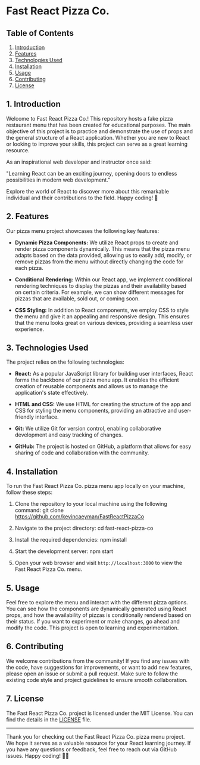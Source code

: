 # Fast React Pizza Co.

## Table of Contents

1. [Introduction](#introduction)
2. [Features](#features)
3. [Technologies Used](#technologies-used)
4. [Installation](#installation)
5. [Usage](#usage)
6. [Contributing](#contributing)
7. [License](#license)

## 1. Introduction

Welcome to Fast React Pizza Co.! This repository hosts a fake pizza restaurant menu that has been created for educational purposes. The main objective of this project is to practice and demonstrate the use of props and the general structure of a React application. Whether you are new to React or looking to improve your skills, this project can serve as a great learning resource.

As an inspirational web developer and instructor once said:

"Learning React can be an exciting journey, opening doors to endless possibilities in modern web development."

Explore the world of React to discover more about this remarkable individual and their contributions to the field. Happy coding! 🚀

## 2. Features

Our pizza menu project showcases the following key features:

- **Dynamic Pizza Components:** We utilize React props to create and render pizza components dynamically. This means that the pizza menu adapts based on the data provided, allowing us to easily add, modify, or remove pizzas from the menu without directly changing the code for each pizza.

- **Conditional Rendering:** Within our React app, we implement conditional rendering techniques to display the pizzas and their availability based on certain criteria. For example, we can show different messages for pizzas that are available, sold out, or coming soon.

- **CSS Styling:** In addition to React components, we employ CSS to style the menu and give it an appealing and responsive design. This ensures that the menu looks great on various devices, providing a seamless user experience.

## 3. Technologies Used

The project relies on the following technologies:

- **React:** As a popular JavaScript library for building user interfaces, React forms the backbone of our pizza menu app. It enables the efficient creation of reusable components and allows us to manage the application's state effectively.

- **HTML and CSS:** We use HTML for creating the structure of the app and CSS for styling the menu components, providing an attractive and user-friendly interface.

- **Git:** We utilize Git for version control, enabling collaborative development and easy tracking of changes.

- **GitHub:** The project is hosted on GitHub, a platform that allows for easy sharing of code and collaboration with the community.

## 4. Installation

To run the Fast React Pizza Co. pizza menu app locally on your machine, follow these steps:

1. Clone the repository to your local machine using the following command: git clone https://github.com/kevincaeyman/FastReactPizzaCo

2. Navigate to the project directory: cd fast-react-pizza-co

3. Install the required dependencies: npm install

4. Start the development server: npm start

5. Open your web browser and visit `http://localhost:3000` to view the Fast React Pizza Co. menu.

## 5. Usage

Feel free to explore the menu and interact with the different pizza options. You can see how the components are dynamically generated using React props, and how the availability of pizzas is conditionally rendered based on their status. If you want to experiment or make changes, go ahead and modify the code. This project is open to learning and experimentation.

## 6. Contributing

We welcome contributions from the community! If you find any issues with the code, have suggestions for improvements, or want to add new features, please open an issue or submit a pull request. Make sure to follow the existing code style and project guidelines to ensure smooth collaboration.

## 7. License

The Fast React Pizza Co. project is licensed under the MIT License. You can find the details in the [LICENSE](LICENSE) file.

---

Thank you for checking out the Fast React Pizza Co. pizza menu project. We hope it serves as a valuable resource for your React learning journey. If you have any questions or feedback, feel free to reach out via GitHub issues. Happy coding! 🍕🚀
